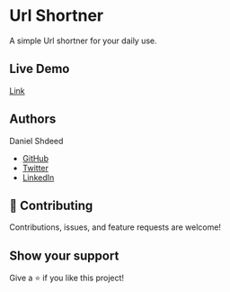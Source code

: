# Url Shortner

A simple Url shortner for your daily use.

## Live Demo

[Link](https://danieldotcomcoder.github.io/Url-Shortner/)
## Authors

 Daniel Shdeed

- [GitHub](https://github.com/Danieldotcomcoder)
- [Twitter](https://twitter.com/DannyDotcoder)
- [LinkedIn](https://www.linkedin.com/in/daniel-shdeed/)

## 🤝 Contributing

Contributions, issues, and feature requests are welcome!

## Show your support

Give a ⭐️ if you like this project!
